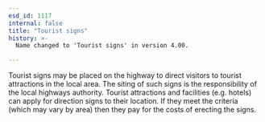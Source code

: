 ```yaml
---
esd_id: 1117
internal: false
title: "Tourist signs"
history: >-
  Name changed to 'Tourist signs' in version 4.00.

---
```


Tourist signs may be placed on the highway to direct visitors to tourist attractions in the local area. The siting of such signs is the responsibility of the local highways authority. Tourist attractions and facilities (e.g. hotels) can apply for direction signs to their location. If they meet the criteria (which may vary by area) then they pay for the costs of erecting the signs.

